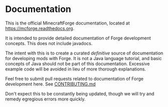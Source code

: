 # Documentation

This is the official MinecraftForge documentation, located at https://mcforge.readthedocs.org.

It is intended to provide detailed documentation of Forge development concepts. This does not include javadocs.

The intent with this is to create a curated *definitive* source of documentation for developing mods with Forge. It is not a Java language tutorial, and basic concepts of Java should not be part of this documentation. Excessive example code will be avoided in lieu of more thorough explanations.

Feel free to submit pull requests related to documentation of Forge development here. See [CONTRIBUTING.md](/CONTRIBUTING.md)

Don't expect this to be constantly being updated, though we will try and remedy egregious errors more quickly.
